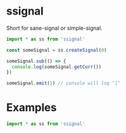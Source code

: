 # ssignal

Short for sane-signal or simple-signal.

```ts
import * as ss from 'ssignal'

const someSignal = ss.createSignal(0)

someSignal.sub(() => {
  console.log(someSignal.getCurr())
})

someSignal.emit(1) // console will log "1"
```

# Examples

```js
import * as ss from 'ssignal'
```

